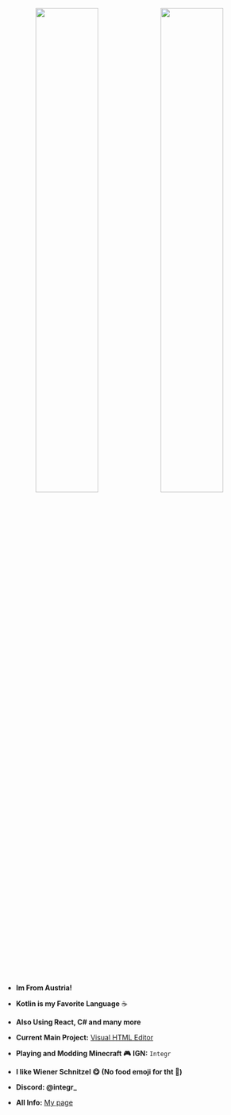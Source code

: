 <p align="center">
<img src="http://github-profile-summary-cards.vercel.app/api/cards/stats?username=Integr-0&theme=aura" width="50%"/><img src="http://github-profile-summary-cards.vercel.app/api/cards/most-commit-language?username=Integr-0&theme=aura" width="50%"/>
</p>


- **Im From Austria!**

- **Kotlin is my Favorite Language**  :coffee:
- **Also Using React, C# and many more**
- **Current Main Project:** [Visual HTML Editor](https://github.com/Julian-Mostbauer/Visual-Html-Editor)
- **Playing and Modding Minecraft  :video_game:**
**IGN:**  `Integr`
- **I like Wiener Schnitzel 😋 (No food emoji for tht 🙁)**
- **Discord: @integr_**

- **All Info:** [My page](https://integr-0.github.io/Main/)

